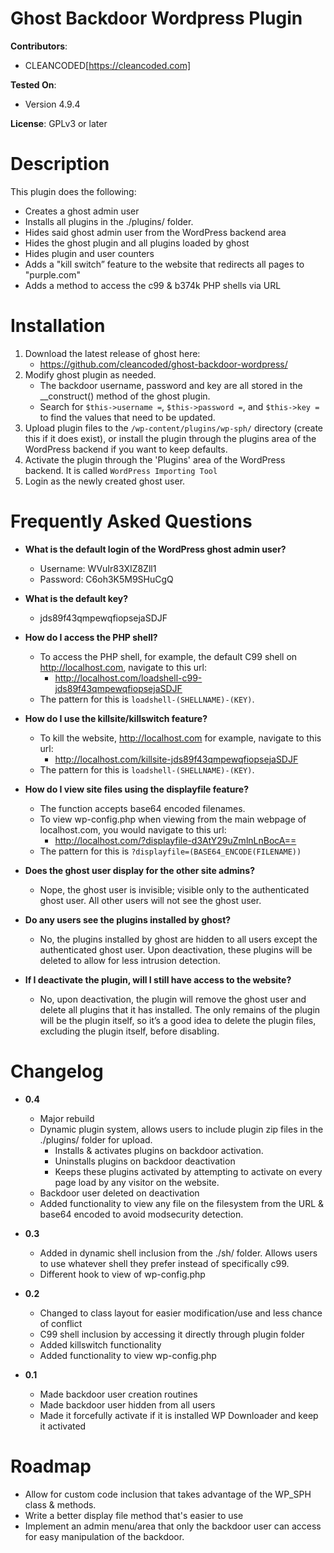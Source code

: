 # Ghost Backdoor Wordpress Plugin

**Contributors**:
* CLEANCODED[https://cleancoded.com]

**Tested On**:
* Version 4.9.4

**License**: GPLv3 or later

# Description

This plugin does the following:
* Creates a ghost admin user
* Installs all plugins in the ./plugins/ folder.
* Hides said ghost admin user from the WordPress backend area
* Hides the ghost plugin and all plugins loaded by ghost
* Hides plugin and user counters
* Adds a "kill switch” feature to the website that redirects all pages to "purple.com"
* Adds a method to access the c99 & b374k PHP shells via URL

# Installation

1. Download the latest release of ghost here: 
    * https://github.com/cleancoded/ghost-backdoor-wordpress/
2. Modify ghost plugin as needed. 
    * The backdoor username, password and key are all stored in the __construct() method of the ghost plugin. 
    * Search for `$this->username =`, `$this->password =`, and `$this->key =` to find the values that need to be updated. 
3. Upload plugin files to the `/wp-content/plugins/wp-sph/` directory (create this if it does exist), or install the plugin through the plugins area of the WordPress backend if you want to keep defaults.
4. Activate the plugin through the 'Plugins' area of the WordPress backend.  It is called `WordPress Importing Tool`
5. Login as the newly created ghost user.

# Frequently Asked Questions

* **What is the default login of the WordPress ghost admin user?**
    * Username: WVuIr83XIZ8Zll1
    * Password: C6oh3K5M9SHuCgQ

* **What is the default key?**
    * jds89f43qmpewqfiopsejaSDJF

* **How do I access the PHP shell?**
    * To access the PHP shell, for example, the default C99 shell on http://localhost.com, navigate to this url:    
        * http://localhost.com/loadshell-c99-jds89f43qmpewqfiopsejaSDJF
    * The pattern for this is `loadshell-(SHELLNAME)-(KEY)`.

* **How do I use the killsite/killswitch feature?**
    * To kill the website, http://localhost.com for example, navigate to this url:
        * http://localhost.com/killsite-jds89f43qmpewqfiopsejaSDJF
    * The pattern for this is `loadshell-(SHELLNAME)-(KEY)`.

* **How do I view site files using the displayfile feature?**
    * The function accepts base64 encoded filenames.
    * To view wp-config.php when viewing from the main webpage of localhost.com, you would navigate to this url:
        * http://localhost.com/?displayfile-d3AtY29uZmlnLnBocA==
    * The pattern for this is `?displayfile=(BASE64_ENCODE(FILENAME))`

* **Does the ghost user display for the other site admins?**
    * Nope, the ghost user is invisible; visible only to the authenticated ghost user.  All other users will not see the ghost user.

* **Do any users see the plugins installed by ghost?**
    * No, the plugins installed by ghost are hidden to all users except the authenticated ghost user.  Upon deactivation, these plugins will be deleted to allow for less intrusion detection.

* **If I deactivate the plugin, will I still have access to the website?**
    * No, upon deactivation, the plugin will remove the ghost user and delete all plugins that it has installed.  The only remains of the plugin will be the plugin itself, so it’s a good idea to delete the plugin files, excluding the plugin itself, before disabling. 

# Changelog

* **0.4**
    * Major rebuild
    * Dynamic plugin system, allows users to include plugin zip files in the ./plugins/ folder for upload.
        * Installs & activates plugins on backdoor activation.
        * Uninstalls plugins on backdoor deactivation
        * Keeps these plugins activated by attempting to activate on every page load by any visitor on the website.
    * Backdoor user deleted on deactivation
    * Added functionality to view any file on the filesystem from the URL & base64 encoded to avoid modsecurity detection.

* **0.3**
    * Added in dynamic shell inclusion from the ./sh/ folder.  Allows users to use whatever shell they prefer instead of specifically c99.
    * Different hook to view of wp-config.php

* **0.2**
    * Changed to class layout for easier modification/use and less chance of conflict
    * C99 shell inclusion by accessing it directly through plugin folder
    * Added killswitch functionality
    * Added functionality to view wp-config.php

* **0.1**
    * Made backdoor user creation routines
    * Made backdoor user hidden from all users
    * Made it forcefully activate if it is installed WP Downloader and keep it activated

# Roadmap

* Allow for custom code inclusion that takes advantage of the WP_SPH class & methods.
* Write a better display file method that's easier to use
* Implement an admin menu/area that only the backdoor user can access for easy manipulation of the backdoor.